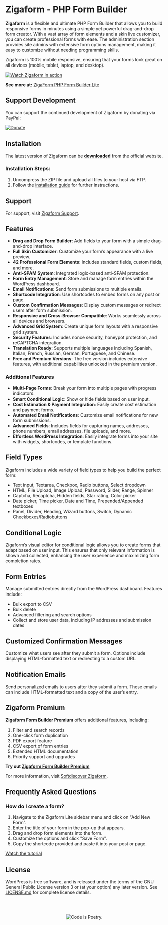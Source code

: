 # Zigaform - PHP Form Builder

**Zigaform** is a flexible and ultimate PHP Form Builder that allows you to build responsive forms in minutes using a simple yet powerful drag-and-drop form creator. With a vast array of form elements and a skin live customizer, you can create professional forms with ease. The administration section provides site admins with extensive form options management, making it easy to customize without needing programming skills.

Zigaform is 100% mobile responsive, ensuring that your forms look great on all devices (mobile, tablet, laptop, and desktop).

[![Watch Zigaform in action](https://img.youtube.com/vi/fdFtQtVi3Qs/0.jpg)](https://www.youtube.com/watch?v=fdFtQtVi3Qs&w=532&rel=0)

**See more at:** [ZigaForm PHP Form Builder Lite](https://softdiscover.github.io/ZigaForm-PHP-Form-Builder-Lite/)


## Support Development

You can support the continued development of Zigaform by donating via PayPal:

[![Donate](https://www.paypalobjects.com/en_US/i/btn/btn_donate_LG.gif)](https://www.paypal.com/donate/?hosted_button_id=KSJM2QUTEXM56)


## Installation

The latest version of Zigaform can be [**downloaded**](https://github.com/Softdiscover/ZigaForm-PHP-Form-Builder-Lite/zipball/master) from the official website.

### Installation Steps:
1. Uncompress the ZIP file and upload all files to your host via FTP.
2. Follow the [installation guide](https://php-form-builder.zigaform.com/docs/installation/via-wizard-installer/) for further instructions.

## Support

For support, visit [Zigaform Support](https://php-form-builder.zigaform.com/#contact).

## Features

- **Drag and Drop Form Builder**: Add fields to your form with a simple drag-and-drop interface.
- **Full Skin Customizer**: Customize your form’s appearance with a live preview.
- **42 Professional Form Elements**: Includes standard fields, custom fields, and more.
- **Anti-SPAM System**: Integrated logic-based anti-SPAM protection.
- **Form Entry Management**: Store and manage form entries within the WordPress dashboard.
- **Email Notifications**: Send form submissions to multiple emails.
- **Shortcode Integration**: Use shortcodes to embed forms on any post or page.
- **Custom Confirmation Messages**: Display custom messages or redirect users after form submission.
- **Responsive and Cross-Browser Compatible**: Works seamlessly across all devices and browsers.
- **Advanced Grid System**: Create unique form layouts with a responsive grid system.
- **Security Features**: Includes nonce security, honeypot protection, and reCAPTCHA integration.
- **Translation Ready**: Supports multiple languages including Spanish, Italian, French, Russian, German, Portuguese, and Chinese.
- **Free and Premium Versions**: The free version includes extensive features, with additional capabilities unlocked in the premium version.

### Additional Features

- **Multi-Page Forms**: Break your form into multiple pages with progress indicators.
- **Smart Conditional Logic**: Show or hide fields based on user input.
- **Cost Estimation & Payment Integration**: Easily create cost estimation and payment forms.
- **Automated Email Notifications**: Customize email notifications for new form submissions.
- **Advanced Fields**: Includes fields for capturing names, addresses, phone numbers, email addresses, file uploads, and more.
- **Effortless WordPress Integration**: Easily integrate forms into your site with widgets, shortcodes, or template functions.

## Field Types

Zigaform includes a wide variety of field types to help you build the perfect form:

- Text input, Textarea, Checkbox, Radio buttons, Select dropdown
- HTML, File Upload, Image Upload, Password, Slider, Range, Spinner
- Captcha, Recaptcha, Hidden fields, Star rating, Color picker
- Date picker, Time picker, Date and Time, Prepended/Appended textboxes
- Panel, Divider, Heading, Wizard buttons, Switch, Dynamic Checkboxes/Radiobuttons

## Conditional Logic

Zigaform’s visual editor for conditional logic allows you to create forms that adapt based on user input. This ensures that only relevant information is shown and collected, enhancing the user experience and maximizing form completion rates.

## Form Entries

Manage submitted entries directly from the WordPress dashboard. Features include:

- Bulk export to CSV
- Bulk delete
- Advanced filtering and search options
- Collect and store user data, including IP addresses and submission dates

## Customized Confirmation Messages

Customize what users see after they submit a form. Options include displaying HTML-formatted text or redirecting to a custom URL.

## Notification Emails

Send personalized emails to users after they submit a form. These emails can include HTML-formatted text and a copy of the user’s entry.

## Zigaform Premium

**Zigaform Form Builder Premium** offers additional features, including:

1. Filter and search records
2. One-click form duplication
3. PDF export feature
4. CSV export of form entries
5. Extended HTML documentation
6. Priority support and upgrades

**Try out [Zigaform Form Builder Premium](https://codecanyon.net/item/zigaform-php-form-builder-contact-survey/14889427?ref=softdiscover)**

For more information, visit [Softdiscover Zigaform](https://softdiscover.com/zigaform).

## Frequently Asked Questions

### How do I create a form?

1. Navigate to the Zigaform Lite sidebar menu and click on "Add New Form".
2. Enter the title of your form in the pop-up that appears.
3. Drag and drop form elements into the form.
4. Customize the options and click "Save Form".
5. Copy the shortcode provided and paste it into your post or page.

[Watch the tutorial](https://www.youtube.com/watch?v=qGuDnjnBa2w&w=532&rel=0)


## License

WordPress is free software, and is released under the terms of the GNU General Public License version 3 or (at your option) any later version. See [LICENSE.md](LICENSE.md) for complete license details.

<br/><br/><p align="center"><img src="https://s.w.org/style/images/codeispoetry.png?1" alt="Code is Poetry." /></p>